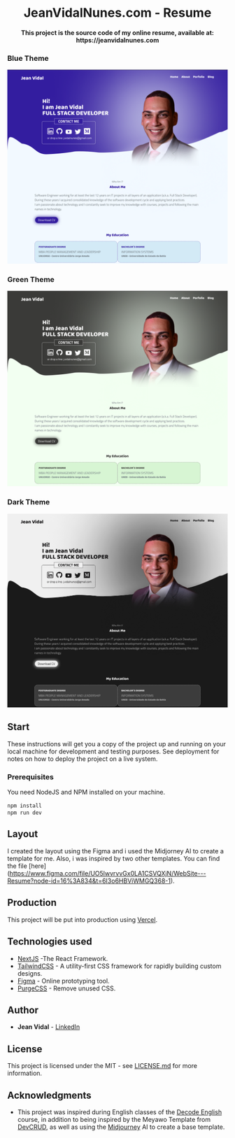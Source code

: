 <h1 align="center">
    JeanVidalNunes.com - Resume
</h1>
<h4 align="center">
    This project is the source code of my online resume, available at: https://jeanvidalnunes.com
</h4>

### Blue Theme
![Preview Blue Theme](https://github.com/jvidaln/jeanvidalnunes.com/blob/master/blue.png?raw=true)

### Green Theme
![Preview Green Theme](https://github.com/jvidaln/jeanvidalnunes.com/blob/master/green.png?raw=true)

### Dark Theme
![Preview Dark Theme](https://github.com/jvidaln/jeanvidalnunes.com/blob/master/dark.png?raw=true)

## Start

These instructions will get you a copy of the project up and running on your local machine for development and testing purposes. See deployment for notes on how to deploy the project on a live system.

### Prerequisites

You need NodeJS and NPM installed on your machine.

```
npm install
npm run dev
```

## Layout

I created the layout using the Figma and i used the Midjorney AI to create a template for me. Also, i was inspired by two other templates. You can find the file [here] (https://www.figma.com/file/UO5lwvrvvGx0LA1CSVQXjN/WebSite---Resume?node-id=16%3A834&t=6I3o6HBViWMGQ368-1).

## Production

This project will be put into production using [Vercel](https://vercel.com/).

## Technologies used

* [NextJS](https://nextjs.org/) -The React Framework.
* [TailwindCSS](https://tailwindcss.com/) - A utility-first CSS framework for
rapidly building custom designs.
* [Figma](https://figma.com/) - Online prototyping tool.
* [PurgeCSS](https://purgecss.com/) - Remove unused CSS. 

## Author

* **Jean Vidal** - [LinkedIn](https://www.linkedin.com/in/jvidalnunes/)


## License

This project is licensed under the MIT - see [LICENSE.md](LICENSE.md) for more information.

## Acknowledgments

* This project was inspired during English classes of the [Decode English](https://go.devpleno.com/decode-english) course, in addition to being inspired by the Meyawo Template from [DevCRUD](http://www.devcrud.com/), as well as using the [Midjourney](https://www.midjourney.com/) AI to create a base template.
